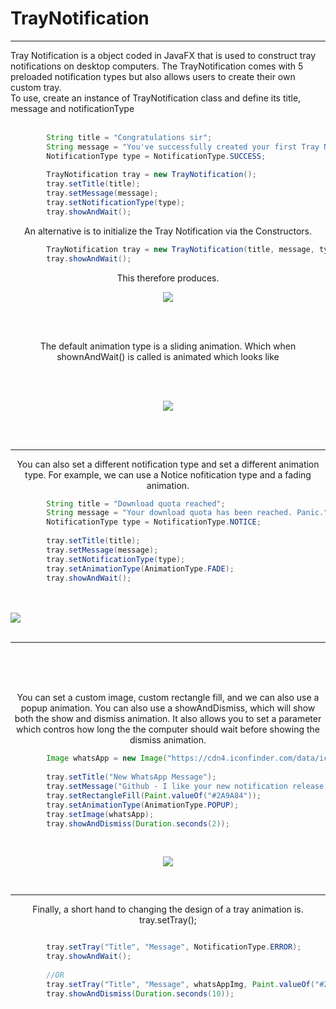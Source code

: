 # TrayNotification

___

<p align="center">

Tray Notification is a object coded in JavaFX that is used to construct tray notifications on desktop computers. The TrayNotification comes with 5 preloaded notification types but also allows users to create their own custom tray.
<br>
To use, create an instance of TrayNotification class and define its title, message and notificationType
<br>
<br>
</p>

```java
        String title = "Congratulations sir";
        String message = "You've successfully created your first Tray Notification";
        NotificationType type = NotificationType.SUCCESS;
        
        TrayNotification tray = new TrayNotification();
        tray.setTitle(title);
        tray.setMessage(message);
        tray.setNotificationType(type);
        tray.showAndWait();
```

<p align="center">
An alternative is to initialize the Tray Notification via the Constructors.
</p>

```java
        TrayNotification tray = new TrayNotification(title, message, type);
        tray.showAndWait();
```

<p align="center">
This therefore produces.
</p>

<p align="center">
<img src = "http://i.imgur.com/IFmooQe.jpg"/>
</p>
<br>
<br>

<p align="center">
The default animation type is a sliding animation.
Which when shownAndWait() is called is animated which looks like
</p>

<br>
<br>
<p align="center">
<img src = "http://i.imgur.com/2xr6k7E.gif"/>
</p>
<br>
<br>

___

<p align="center">
You can also set a different notification type and set a different animation type.
For example, we can use a Notice nofitication type and a fading animation.
</p>

```java
        String title = "Download quota reached";
        String message = "Your download quota has been reached. Panic.";
        NotificationType type = NotificationType.NOTICE;
        
        tray.setTitle(title);
        tray.setMessage(message);
        tray.setNotificationType(type);
        tray.setAnimationType(AnimationType.FADE);
        tray.showAndWait();
```

<br>
<br>
<img src = "http://i.imgur.com/sFHp2vJ.gif"/>
<br>
<br>

___

<br>
<br>
<br>

<p align="center">
You can set a custom image, custom rectangle fill, and we can also use a popup animation.
You can also use a showAndDismiss, which will show both the show and dismiss animation. It also
allows you to set a parameter which contros how long the the computer should wait before showing the dismiss animation.
</p>

```java
        Image whatsApp = new Image("https://cdn4.iconfinder.com/data/icons/iconsimple-logotypes/512/whatsapp-128.png");
        
        tray.setTitle("New WhatsApp Message");
        tray.setMessage("Github - I like your new notification release. Nice one.");
        tray.setRectangleFill(Paint.valueOf("#2A9A84"));
        tray.setAnimationType(AnimationType.POPUP);
        tray.setImage(whatsApp);
        tray.showAndDismiss(Duration.seconds(2));
```
<br>
<p align="center">
<img src = "http://i.imgur.com/VjPOzza.gif"/>
</p>
<br>

___

<p align="center">
Finally, a short hand to changing the design of a tray animation is.
tray.setTray();
</p>

```java

        tray.setTray("Title", "Message", NotificationType.ERROR);
        tray.showAndWait();
        
        //OR
        tray.setTray("Title", "Message", whatsAppImg, Paint.valueOf("#2A9A84") , AnimationType.POPUP);
        tray.showAndDismiss(Duration.seconds(10));

```
